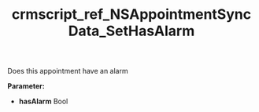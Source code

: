 ﻿---
title: crmscript_ref_NSAppointmentSyncData_SetHasAlarm
description: NSAppointmentSyncData.SetHasAlarm(Bool hasAlarm)
intellisense: NSAppointmentSyncData.SetHasAlarm
keywords: NSAppointmentSyncData, GetHasAlarm
so.topic: reference
---

Does this appointment have an alarm

**Parameter:** 
 - **hasAlarm** Bool


